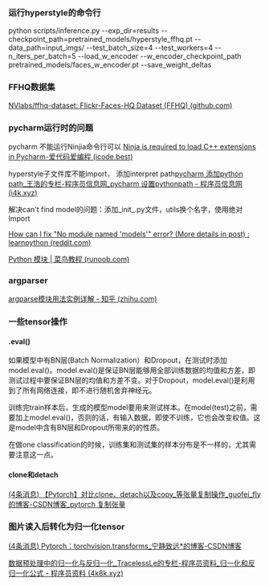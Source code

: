 ### 运行hyperstyle的命令行

python scripts/inference.py --exp_dir=results --checkpoint_path=pretrained_models/hyperstyle_ffhq.pt --data_path=input_imgs/ --test_batch_size=4 --test_workers=4 --n_iters_per_batch=5 --load_w_encoder --w_encoder_checkpoint_path pretrained_models/faces_w_encoder.pt --save_weight_deltas



### FFHQ数据集

[NVlabs/ffhq-dataset: Flickr-Faces-HQ Dataset (FFHQ) (github.com)](https://github.com/NVlabs/ffhq-dataset)



### pycharm运行时的问题

pycharm 不能运行Ninjia命令行可以 [Ninja is required to load C++ extensions in Pycharm-爱代码爱编程 (icode.best)](https://icode.best/i/69588545838995)

hyperstyle子文件库不能import， 添加interpret path[pycharm 添加python path_王浩的专栏-程序员信息网_pycharm 设置pythonpath - 程序员信息网 (i4k.xyz)](https://www.i4k.xyz/article/wh357589873/53204024)

解决can't find model的问题：添加_init_.py文件，utils换个名字，使用绝对Import

[How can I fix "No module named 'models'" error? (More details in post) : learnpython (reddit.com)](https://www.reddit.com/r/learnpython/comments/r53vnf/how_can_i_fix_no_module_named_models_error_more/)

[Python 模块 | 菜鸟教程 (runoob.com)](https://www.runoob.com/python/python-modules.html)

### argparser

[argparse模块用法实例详解 - 知乎 (zhihu.com)](https://zhuanlan.zhihu.com/p/56922793)

### 一些tensor操作

#### .eval()

如果模型中有BN层(Batch Normalization）和Dropout，在测试时添加model.eval()。model.eval()是保证BN层能够用全部训练数据的均值和方差，即测试过程中要保证BN层的均值和方差不变。对于Dropout，model.eval()是利用到了所有网络连接，即不进行随机舍弃神经元。

训练完train样本后，生成的模型model要用来测试样本。在model(test)之前，需要加上model.eval()，否则的话，有输入数据，即使不训练，它也会改变权值。这是model中含有BN层和Dropout所带来的的性质。

在做one classification的时候，训练集和测试集的样本分布是不一样的，尤其需要注意这一点。

#### clone和detach

[(4条消息) 【Pytorch】对比clone、detach以及copy_等张量复制操作_guofei_fly的博客-CSDN博客_pytorch 复制张量](https://blog.csdn.net/guofei_fly/article/details/104486708)



### 图片读入后转化为归一化tensor

[(4条消息) Pytorch：torchvision.transforms_宁静致远*的博客-CSDN博客](https://blog.csdn.net/weixin_40522801/article/details/106037353)

[数据预处理中的归一化与反归一化_TracelessLe的专栏-程序员资料_归一化和反归一化公式 - 程序员资料 (4k8k.xyz)](http://www.4k8k.xyz/article/TracelessLe/116021329)
